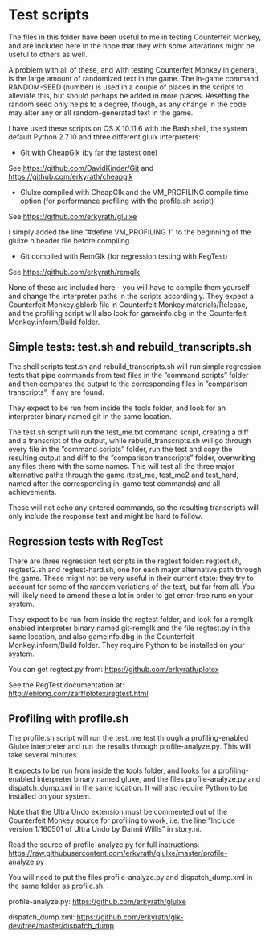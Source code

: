 
# Test scripts

The files in this folder have been useful to me in testing Counterfeit Monkey, and are included here in the hope that they with some alterations might be useful to others as well.

A problem with all of these, and with testing Counterfeit Monkey in general, is the large amount of randomized text in the game. The in-game command RANDOM-SEED (number) is used in a couple of places in the scripts to alleviate this, but should perhaps be added in more places. Resetting the random seed only helps to a degree, though, as any change in the code may alter any or all random-generated text in the game.

I have used these scripts on OS X 10.11.6 with the Bash shell, the system default Python 2.7.10 and three different glulx interpreters: 

- Git with CheapGlk (by far the fastest one)

See https://github.com/DavidKinder/Git and https://github.com/erkyrath/cheapglk

- Glulxe compiled with CheapGlk and the VM_PROFILING compile time option (for performance profiling with the profile.sh script)

See https://github.com/erkyrath/glulxe

I simply added the line ”#define VM_PROFILING 1” to the beginning of the glulxe.h header file before compiling.

- Git compiled with RemGlk (for regression testing with RegTest)

See https://github.com/erkyrath/remglk

None of these are included here – you will have to compile them yourself and change the interpreter paths in the scripts accordingly. They expect a Counterfeit Monkey.gblorb file in Counterfeit Monkey.materials/Release, and the profiling script will also look for gameinfo.dbg in the Counterfeit Monkey.inform/Build folder.

## Simple tests: test.sh and rebuild_transcripts.sh

The shell scripts test.sh and rebuild_transcripts.sh will run simple regression tests that pipe commands from text files in the ”command scripts” folder and then compares the output to the corresponding files in ”comparison transcripts”, if any are found.

They expect to be run from inside the tools folder, and look for an interpreter binary named git in the same location.

The test.sh script will run the test_me.txt command script, creating a diff and a transcript of the output, while rebuild_transcripts.sh will go through every file in the ”command scripts” folder, run the test and copy the resulting output and diff to the ”comparison transcripts” folder, overwriting any files there with the same names. This will test all the three major alternative paths through the game (test_me, test_me2 and test_hard, named after the corresponding in-game test commands) and all achievements.

These will not echo any entered commands, so the resulting transcripts will only include the response text and might be hard to follow.

## Regression tests with RegTest

There are three regression test scripts in the regtest folder: regtest.sh, regtest2.sh and regtest-hard.sh, one for each major alternative path through the game. These might not be very useful in their current state: they try to account for some of the random variations of the text, but far from all. You will likely need to amend these a lot in order to get error-free runs on your system.

They expect to be run from inside the regtest folder, and look for a remglk-enabled interpreter binary named git-remglk and the file regtest.py in the same location, and also gameinfo.dbg in the Counterfeit Monkey.inform/Build folder. They require Python to be installed on your system.

You can get regtest.py from:
https://github.com/erkyrath/plotex

See the RegTest documentation at:
http://eblong.com/zarf/plotex/regtest.html

## Profiling with profile.sh

The profile.sh script will run the test_me test through a profiling-enabled Glulxe interpreter and run the results through profile-analyze.py. This will take several minutes.

It expects to be run from inside the tools folder, and looks for a profiling-enabled interpreter binary named gluxe, and the files profile-analyze.py and dispatch_dump.xml in the same location. It will also require Python to be installed on your system.

Note that the Ultra Undo extension must be commented out of the Counterfeit Monkey source for profiling to work, i.e. the line ”Include version 1/160501 of Ultra Undo by Dannii Willis” in story.ni.

Read the source of profile-analyze.py for full instructions:
https://raw.githubusercontent.com/erkyrath/glulxe/master/profile-analyze.py

You will need to put the files profile-analyze.py and dispatch_dump.xml in the same folder as profile.sh.

profile-analyze.py:
https://github.com/erkyrath/glulxe

dispatch_dump.xml:
https://github.com/erkyrath/glk-dev/tree/master/dispatch_dump
